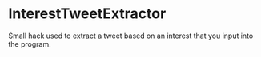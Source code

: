 # InterestTweetExtractor
Small hack used to extract a tweet based on an interest that you input into the program.
